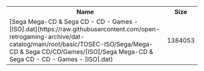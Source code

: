 <table>
<tr><th>Name</th><th>Size</th></tr>
<tr><td>[Sega Mega-CD & Sega CD - CD - Games - [ISO].dat](https://raw.githubusercontent.com/open-retrogaming-archive/dat-catalog/main/root/basic/TOSEC-ISO/Sega/Mega-CD & Sega CD/CD/Games/[ISO]/Sega Mega-CD & Sega CD - CD - Games - [ISO].dat)</td><td>1384053</td></tr>
</table>

